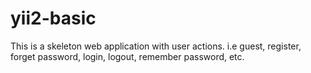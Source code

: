# yii2-basic
This is a skeleton web application with user actions. i.e guest, register, forget password, login, logout, remember password, etc. 
